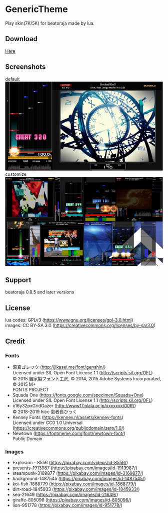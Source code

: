 # GenericTheme
Play skin(7K/5K) for beatoraja made by lua.

## Download
[Here](https://github.com/Shimi9999/GenericTheme/archive/refs/heads/master.zip)

## Screenshots
default
![play_default](/screenshot/play_default.png?raw=true)  
customize
![play_customize](/screenshot/play_customize.png?raw=true)

## Support
beatoraja 0.8.5 and later versions

## License
lua codes: GPLv3 (https://www.gnu.org/licenses/gpl-3.0.html)  
images: CC BY-SA 3.0 (https://creativecommons.org/licenses/by-sa/3.0)

## Credit
### Fonts
- 源真ゴシック (http://jikasei.me/font/genshin/)  
  Licensed under SIL Open Font License 1.1 (http://scripts.sil.org/OFL)  
  © 2015 自家製フォント工房, © 2014, 2015 Adobe Systems Incorporated, © 2015 M+  
  FONTS PROJECT
- Squada One (https://fonts.google.com/specimen/Squada+One)  
  Licensed under SIL Open Font License 1.1 (http://scripts.sil.org/OFL)
- x16y32pxGridGazer (http://www17.plala.or.jp/xxxxxxx/00ff/)  
  © 2018-2019 hicc 患者長ひっく
- Kenney Fonts (https://kenney.nl/assets/kenney-fonts)  
  Licensed under CC0 1.0 Universal (https://creativecommons.org/publicdomain/zero/1.0/)
- Newtown (https://fontmeme.com/jfont/newtown-font/)  
  Public Domain

### Images
- Explosion - 8556 (https://pixabay.com/videos/id-8556/)
- presents-1913987 (https://pixabay.com/images/id-1913987/)
- steampunk-3169877 (https://pixabay.com/images/id-3169877/)
- background-1487545 (https://pixabay.com/images/id-1487545/)
- koi-fish-1868779 (https://pixabay.com/images/id-1868779/)
- dirt-road-1845933 (https://pixabay.com/images/id-1845933/)
- sea-21649 (https://pixabay.com/images/id-21649/)
- giraffe-805096 (https://pixabay.com/images/id-805096/)
- lion-951778 (https://pixabay.com/images/id-951778/)
